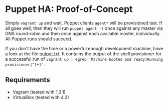 Puppet HA: Proof-of-Concept
===========================

Simply `vagrant up` and wait.  Puppet clients `agent*` will be provisioned
last.  If all goes well, then they will run `puppet agent -t` once against
any master via DNS round-robin and then once against each available master,
individually.  All Puppet runs should succeed.

If you don't have the time or a powerful enough development machine, have
a look at the file [output.txt](output.txt).  It contains the output of the
shell provisioner for a successful run of `vagrant up | egrep 'Machine booted
and ready|Running provisioner|^[+]'`.

Requirements
------------

* Vagrant (tested with 1.3.1)
* VirtualBox (tested with 4.2)

